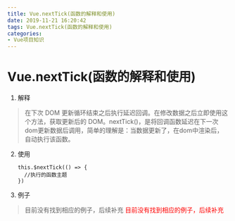 ```yaml
---
title: Vue.nextTick(函数的解释和使用)
date: 2019-11-21 16:20:42
tags: Vue.nextTick(函数的解释和使用)
categories: 
- Vue项目知识
---
```


# Vue.nextTick(函数的解释和使用)
1. 解释
>  在下次 DOM 更新循环结束之后执行延迟回调。在修改数据之后立即使用这个方法，获取更新后的 DOM。nextTick()，是将回调函数延迟在下一次dom更新数据后调用，简单的理解是：当数据更新了，在dom中渲染后，自动执行该函数。
2. 使用
    ```
    this.$nextTick(() => {
      //执行的函数主题
    })
    ```
3. 例子
> 目前没有找到相应的例子，后续补充
<font color="#FF0000">目前没有找到相应的例子，后续补充</font>
